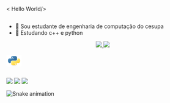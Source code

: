 < Hello World/>
##
- 🔭 Sou estudante de engenharia de computação do cesupa
- 🌱 Estudando c++ e python

<div align="center">
  <a href="https://github.com/Andreimaia">
  <img height="180em" src="https://github-readme-stats.vercel.app/api?username=Andreimaia&show_icons=true&theme=dracula&include_all_commits=true&count_private=true"/>
  <img height="180em" src="https://github-readme-stats.vercel.app/api/top-langs/?username=Andreimaia&layout=compact&langs_count=7&theme=dracula"/>
</div>

<div style="display: inline_block"><br>
 
 
  <img align="center" alt="Rafa-Python" height="30" width="40" src="https://raw.githubusercontent.com/devicons/devicon/master/icons/python/python-original.svg">       
</div>

##

<div> 
  <a href="https://instagram.com/Andreimaia202" target="_blank"><img src="https://img.shields.io/badge/-Instagram-%23E4405F?style=for-the-badge&logo=instagram&logoColor=white" target="_blank"></a> 
  <a href = "andreimaia202@gmail.com"><img src="https://img.shields.io/badge/-Gmail-%23333?style=for-the-badge&logo=gmail&logoColor=white" target="_blank"></a>
  <a href="https://www.linkedin.com/in/andrei-de-souza-537080253/" target="_blank"><img src="https://img.shields.io/badge/-LinkedIn-%230077B5?style=for-the-badge&logo=linkedin&logoColor=white" target="_blank"></a>
  
  </div>
  
 ![Snake animation](https://github.com/Andreimaia/Andreimaia/blob/output/github-contribution-grid-snake.svg)
